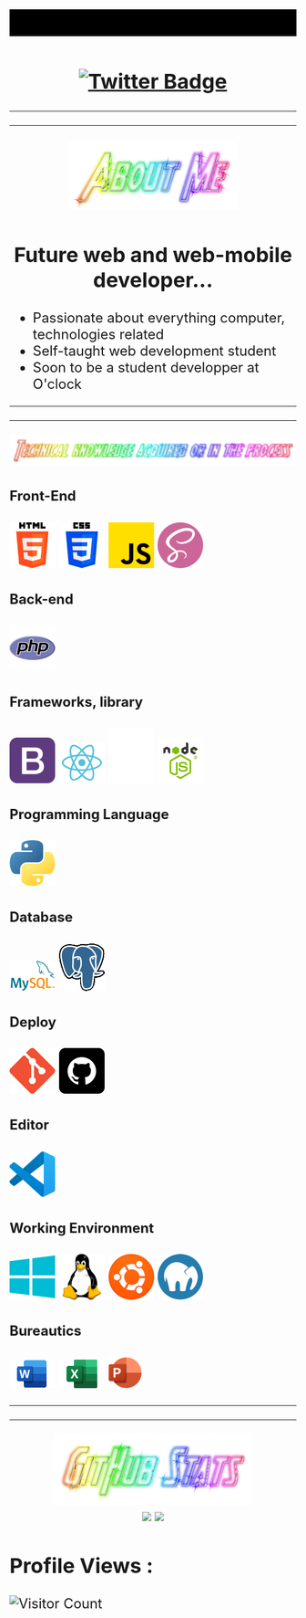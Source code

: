 <font size="5">
<div align="center"><img src="img/welcome.gif" alt="Accueil"></div>

## <div align="center">[![Twitter Badge](https://img.shields.io/badge/-@FRMAFFEI-1ca0f1?style=flat-square&labelColor=1ca0f1&logo=twitter&logoColor=white&link=https://twitter.com/FRMAFFEI)](https://twitter.com/FRMAFFEI)</div>

<hr>
<hr>


<div align="center"><img src="img/AboutMe2.png"></div>

<div align="center"><h2>Future web and web-mobile developer...</h2></div>

<ul> 
    <li>Passionate about everything computer, technologies related</li>
    <li>Self-taught web development student</li>
    <li>Soon to be a student developper at O'clock</li>
</ul>

<hr>
<hr>

<div align="center"><img src="img/tech.png"></div>

#### **Front-End**
![HTML5](img/html-5.png)   ![CSS3](img/css-3.png)   ![JAVASCRIPT](img/js.png)   ![SASS](img/sass.png)    

#### **Back-end**
![PHP](img/php.png)   

#### **Frameworks, library**
![BOOTSTRAP](img/bootstrap.png)   ![REACT](img/react.png)   ![SYMFONY](img/symfony_white.png)   ![NODEJS](img/node.png)

#### **Programming Language**
![PYTHON](img/python.png)

#### **Database**
![MYSQL](img/mysql.png)   ![POSTGRESQL](img/postgresql.png)  

#### **Deploy**
![GIT](img/Git.png)   ![GITHUB](img/github.png)   

#### **Editor**
![VSCODE](img/vscode.png)

#### **Working Environment**
![WINDOWS](img/windows.png)   ![LINUX](img/linux.png)      ![UBUNTU](img/ubuntu.png)   ![MAMP](img/mamp-pro.png)   

#### **Bureautics**
![WORD](img/word.png)   ![EXCEL](img/excel.png)   ![POWERPOINT](img/powerpoint.png)     

<hr>
<hr>

<div align="center"><img src="img/GitHubStats.png"></div>


<div align="center">
<img src="https://github-readme-stats.vercel.app/api/top-langs/?username=F-R-Maffei&langs_count=5&theme=dark&title_color=00ff4c&icon_color=00ff4c&text_color=00ff4c&bg_color=000000&hide_langs_below=8&show_icons=true")>
<img src="https://github-readme-stats.vercel.app/api?username=F-R-MAFFEI&show_icons=true&title_color=00ff4c&icon_color=00ff4c&text_color=00ff4c&bg_color=000000">
</div>


## **Profile Views :**<br>
![Visitor Count](https://profile-counter.glitch.me/F-R-Maffei/count.svg)

